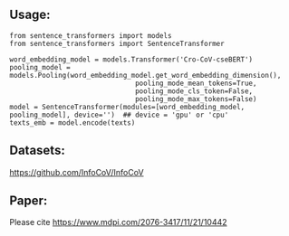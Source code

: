 ## Usage:
```
from sentence_transformers import models
from sentence_transformers import SentenceTransformer

word_embedding_model = models.Transformer('Cro-CoV-cseBERT')
pooling_model = models.Pooling(word_embedding_model.get_word_embedding_dimension(),
                               pooling_mode_mean_tokens=True,
                               pooling_mode_cls_token=False,
                               pooling_mode_max_tokens=False)
model = SentenceTransformer(modules=[word_embedding_model, pooling_model], device='')  ## device = 'gpu' or 'cpu'
texts_emb = model.encode(texts)
```

## Datasets:
https://github.com/InfoCoV/InfoCoV

## Paper:
Please cite https://www.mdpi.com/2076-3417/11/21/10442